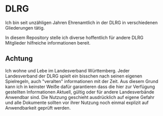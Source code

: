 # DLRG

Ich bin seit unzähligen Jahren Ehrenamtlich in der DLRG in verschiedenen Gliederungen tätig.

In diesem Repository stelle ich diverse hoffentlich für andere DLRG Mitglieder hilfreiche informationen bereit.

## Achtung

Ich wohne und Lebe im Landesverband Württemberg. Jeder Landesverband der DLRG spielt ein bisschen nach seinen eigenen Spielregeln, auch "veralten" informationen mit der Zeit. Aus diesem Grund kann ich in keinster Weiße dafür garantieren dass die hier zur Verfügung gestellten Informationen Aktuell, gültig oder für andere Landesverbände Anwendbar sind. Die Nutzung geschieht ausdrücklich auf eigene Gefahr und alle Dokumente sollten vor ihrer Nutzung noch einmal explizit auf Anwendbarkeit geprüft werden.
